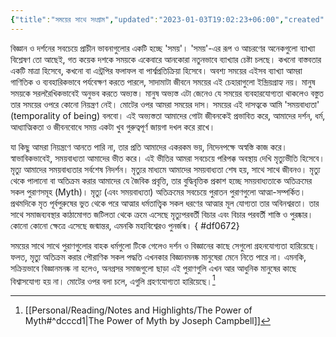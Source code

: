 ```yaml
---
{"title":"সময়ের সাথে সংগ্রাম","updated":"2023-01-03T19:02:23+06:00","created":"2021-04-28T09:36:40+06:00","location":"বাড্ডা, ঢাকা","dg-publish":true,"dg-permalink":"personal/musings/revolt-against-time","tags":["death","physics","philosophy","myth"],"permalink":"/personal/musings/revolt-against-time/","dgPassFrontmatter":true}
---
```


বিজ্ঞান ও দর্শনের সবচেয়ে প্রাচীন ভাবনাগুলোর একটি হচ্ছে 'সময়'। 'সময়'-এর রূপ ও আচরণের অনেকগুলো ব্যাখ্যা বিশ্লেষণ তো আছেই, গত কয়েক দশকে সময়কে একেবারে আনকোরা নতুনভাবে ব্যাখ্যার চেষ্টা চলছে। কখনো বাস্তবতার একটি মাত্রা হিসেবে, কখনো বা এন্ট্রপির ফলাফল বা পার্শ্বপ্রতিক্রিয়া হিসেবে। অবশ্য সময়ের এইসব ব্যাখ্যা আমরা গাণিতিক ও ব্যবহারিকভাবে পর্যবেক্ষণ করতে পারলে, সাদামাটা জীবনে সময়ের এই চেহারাগুলো ইন্দ্রিয়গ্রাহ্য নয়। মানুষ সময়কে সরলরৈখিকভাবেই অনুভব করতে অভ্যস্ত। মানুষ অভ্যস্ত এটা জেনেও যে সময়ের ব্যবহারযোগ্যতা থাকলেও বস্তুত তার সময়ের ওপরে কোনো নিয়ন্ত্রণ নেই। মোটের ওপর আমরা সময়ের দাস। সময়ের এই দাসত্বকে আমি 'সময়বাধ্যতা' (temporality of being) বলবো। এই অভ্যস্ততা আমাদের গোটা জীবনকেই প্রভাবিত করে, আমাদের দর্শন, ধর্ম, আধ্যাত্মিকতা ও জীবনবোধে সময় একটা খুব গুরুত্বপূর্ণ জায়গা দখল করে রাখে।

যা কিছু আমরা নিয়ন্ত্রণে আনতে পারি না, তার প্রতি আমাদের একরকম ভয়, নিদেনপক্ষে অস্বস্তি কাজ করে। স্বাভাবিকভাবেই, সময়বাধ্যতা আমাদের ভীত করে। এই ভীতির আমরা সবচেয়ে পরিপক্ক অবস্থায় দেখি মৃত্যুভীতি হিসেবে। মৃত্যু আমাদের সময়বাধ্যতার সর্বশেষ নিদর্শন। মৃত্যুর মাধ্যমে আমাদের সময়বাধ্যতা শেষ হয়, সাথে সাথে জীবনও। মৃত্যু থেকে পালানো বা অতিক্রম করার আমাদের যে জৈবিক প্রবৃত্তি, তার বুদ্ধিবৃত্তিক প্রকাশ হচ্ছে সময়বাধ্যতাকে অতিক্রমের সকল পুরাণসমূহ (Myth)। মৃত্যু (এবং সময়বাধ্যতা) অতিক্রমের সবচেয়ে পুরাতন পুরাণগুলো আত্মা-সম্পর্কিত। প্রথমদিকে মৃত পূর্বপুরুষের ভুত থেকে পরে আত্মার ধর্মতাত্ত্বিক সকল ধরণের আত্মার মূল যোগ্যতা তার অবিনশ্বরতা। তার সাথে সমাজব্যবস্থার কাঠামোগত জটিলতা থেকে ক্রমে এসেছে মৃত্যুপরবর্তী বিচার এবং বিচার পরবর্তী শাস্তি ও পুরষ্কার। কোনো কোনো ক্ষেত্রে এসেছে জন্মান্তর, এমনকি মহাবিশ্বেরও পুনর্জন্ম।
{ #df0672}


সময়ের সাথে সাথে পুরাণগুলোর বাহক ধর্মগুলো টিকে গেলেও দর্শন ও বিজ্ঞানের কাছে সেগুলো গ্রহনযোগ্যতা হারিয়েছে। ফলত, মৃত্যু অতিক্রম করার পৌরাণিক সকল পদ্ধতি এখনকার বিজ্ঞানমনষ্ক মানুষেরা মেনে নিতে পারে না। এমনকি, সক্রিয়ভাবে বিজ্ঞানমনষ্ক না হলেও, অনগ্রসর সমাজগুলো ছাড়া এই পুরাণগুলি এখন আর আধুনিক মানুষের কাছে বিশ্বাসযোগ্য হয় না। মোটের ওপর বলা চলে, এগুলি গ্রহণযোগ্যতা হারিয়েছে।[^1]

[^1]: [[Personal/Reading/Notes and Highlights/The Power of Myth#^dcccd1\|The Power of Myth by Joseph Campbell]]